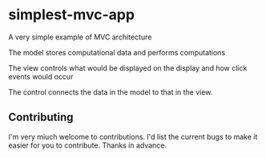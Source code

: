 # simplest-mvc-app

A very simple example of MVC architecture

The model stores computational data and performs computations

The view controls what would be displayed on the display and how click events would occur

The control connects the data in the model to that in the view.

## Contributing

I'm very miuch welcome to contributions. I'd list the current bugs to make it easier for you to contribute. Thanks in advance.
